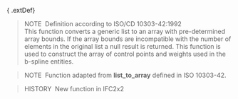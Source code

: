 ﻿{ .extDef}
> NOTE&nbsp; Definition according to ISO/CD 10303-42:1992  
> This function converts a generic list to an array with pre-determined array bounds. If the array bounds are incompatible with the number of elements in the original list a null result is returned. This function is used to construct the array of control points and weights used in the b-spline entities.

> NOTE&nbsp; Function adapted from **list_to_array** defined in ISO 10303-42.

> HISTORY&nbsp; New function in IFC2x2
